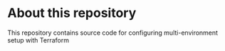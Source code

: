 # About this repository
This repository contains source code for configuring multi-environment setup with Terraform
